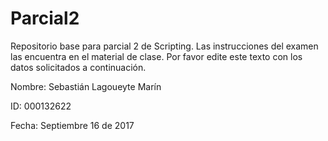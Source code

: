 ﻿# Parcial2

Repositorio base para parcial 2 de Scripting. Las instrucciones del examen las encuentra en el material de clase. Por favor edite este texto con los datos solicitados a continuación.

Nombre: Sebastián Lagoueyte Marín

ID: 000132622 

Fecha: Septiembre 16 de 2017

